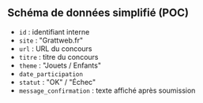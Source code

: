 ## Schéma de données simplifié (POC)

- `id` : identifiant interne
- `site` : "Grattweb.fr"
- `url` : URL du concours
- `titre` : titre du concours
- `theme` : "Jouets / Enfants"
- `date_participation`
- `statut` : "OK" / "Échec"
- `message_confirmation` : texte affiché après soumission
